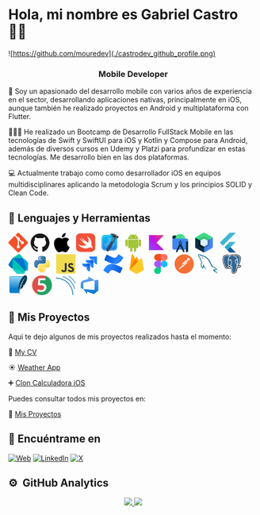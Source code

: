 #  Hola, mi nombre es Gabriel Castro 👋🏻 

![https://github.com/mouredev](./castrodev_github_profile.png)


<div id="header" align="center">

### Mobile Developer
</div

📱 Soy un apasionado del desarrollo mobile con varios años de experiencia en el sector, desarrollando aplicaciones nativas, principalmente en iOS, aunque también he realizado proyectos en Android y multiplataforma con Flutter.

🧑🏻‍💻 He realizado un Bootcamp de Desarrollo FullStack Mobile en las tecnologías de Swift y SwiftUI para iOS y Kotlin y Compose para Android, además de diversos cursos en Udemy y Platzi para profundizar en estas tecnologías. Me desarrollo bien en las dos plataformas.

💻 Actualmente trabajo como como desarrollador iOS en equipos multidisciplinares aplicando la metodología Scrum y los principios SOLID y Clean Code.


   ## 🔨 Lenguajes y Herramientas
   <div>
       <img src="https://github.com/devicons/devicon/blob/master/icons/git/git-original.svg" title="Git" **alt="Git" width="40" height="40"/>
       <img src="https://github.com/devicons/devicon/blob/master/icons/github/github-original.svg" title="GitHub" **alt="GitHub" width="40" height="40"/>
       <img src="https://github.com/devicons/devicon/blob/master/icons/apple/apple-original.svg"  title="iOS" alt="iOS" width="40" height="40"/>&nbsp;
       <img src="https://github.com/devicons/devicon/blob/master/icons/swift/swift-original.svg"  title="Swift" alt="Swift" width="40" height="40"/>&nbsp;
       <img src="https://github.com/devicons/devicon/blob/master/icons/xcode/xcode-original.svg"  title="Xcode" alt="Xcode" width="40" height="40"/>&nbsp;
       <img src="https://github.com/devicons/devicon/blob/master/icons/android/android-original.svg"  title="Android" alt="Android" width="40" height="40"/>&nbsp;
       <img src="https://github.com/devicons/devicon/blob/master/icons/kotlin/kotlin-original.svg"  title="Kotlin" alt="Kotlin" width="40" height="40"/>&nbsp;
       <img src="https://github.com/devicons/devicon/blob/master/icons/androidstudio/androidstudio-original.svg"  title="Android Studio" alt="Android Studio" width="40" height="40"/>&nbsp;
       <img src="https://github.com/devicons/devicon/blob/master/icons/jetpackcompose/jetpackcompose-original.svg"  title="Compose" alt="Compose" width="40" height="40"/>&nbsp;
      <img src="https://github.com/devicons/devicon/blob/master/icons/flutter/flutter-original.svg"  title="Flutter" alt="Flutter" width="40" height="40"/>&nbsp;
      <img src="https://github.com/devicons/devicon/blob/master/icons/dart/dart-original.svg"  title="Dart" alt="Dart" width="40" height="40"/>&nbsp;
       <img src="https://github.com/devicons/devicon/blob/master/icons/python/python-original.svg"  title="Python" alt="Python" width="40" height="40"/>&nbsp;
       <img src="https://github.com/devicons/devicon/blob/master/icons/javascript/javascript-original.svg"  title="JavaScript" alt="JavaScript" width="40" height="40"/>&nbsp;
       <img src="https://github.com/devicons/devicon/blob/master/icons/jira/jira-original.svg"  title="Jira" alt="Jira" width="40" height="40"/>&nbsp;
       <img src="https://github.com/devicons/devicon/blob/master/icons/confluence/confluence-original.svg"  title="Confluence" alt="Confluence" width="40" height="40"/>&nbsp;
       <img src="https://github.com/devicons/devicon/blob/master/icons/firebase/firebase-original.svg"  title="Firebase" alt="Firebase" width="40" height="40"/>&nbsp;
       <img src="https://github.com/devicons/devicon/blob/master/icons/figma/figma-original.svg"  title="Figma" alt="Figma" width="40" height="40"/>&nbsp;
       <img src="https://github.com/devicons/devicon/blob/master/icons/postman/postman-original.svg"  title="Postman" alt="Postman" width="40" height="40"/>&nbsp;
       <img src="https://github.com/devicons/devicon/blob/master/icons/mysql/mysql-original.svg"  title="MySQL" alt="MySQL" width="40" height="40"/>&nbsp;
       <img src="https://github.com/devicons/devicon/blob/master/icons/postgresql/postgresql-original.svg"  title="Postgre" alt="Postgre" width="40" height="40"/>&nbsp;
       <img src="https://github.com/devicons/devicon/blob/master/icons/sqlite/sqlite-original.svg"  title="SQLite" alt="SQLite" width="40" height="40"/>&nbsp;
       <img src="https://github.com/devicons/devicon/blob/master/icons/junit/junit-original.svg"  title="JUnit" alt="JUnit" width="40" height="40"/>&nbsp;
       <img src="https://github.com/devicons/devicon/blob/master/icons/sonarqube/sonarqube-original.svg"  title="SonarQube" alt="SonarQube" width="40" height="40"/>&nbsp;
       <img src="https://github.com/devicons/devicon/blob/master/icons/azuredevops/azuredevops-original.svg"  title="Azure Devops" alt="Azure Devops" width="40" height="40"/>&nbsp;
   </div>

## 💼 Mis Proyectos
Aqui te dejo algunos de mis proyectos realizados hasta el momento:

 📑 [My CV](https://github.com/gcalvarez93/my-cv)
 
 ☀️ [Weather App](https://github.com/gcalvarez93/weather-ios-app)

 ➕ [Clon Calculadora iOS](https://github.com/gcalvarez93/calculadora-ios)

 Puedes consultar todos mis proyectos en: 

💼 [Mis Proyectos](https://github.com/gcalvarez93?tab=repositories)

## 🔎 Encuéntrame en
[![Web](https://img.shields.io/badge/Web-CastroDev.com-14a1f0?style=for-the-badge&logo=dev.to&logoColor=white&labelColor=101010)](https://castrodev.com)
[![LinkedIn](https://img.shields.io/badge/LinkedIn-Gabriel_Castro-0077B5?style=for-the-badge&logo=linkedin&logoColor=white&labelColor=101010)](https://www.linkedin.com/in/gabriel-castro-alvarez)
[![X](https://img.shields.io/badge/Twitter-@castrodev-1DA1F2?style=for-the-badge&logo=twitter&logoColor=white&labelColor=101010)](https://x.com/castrodev_)

## ⚙️ &nbsp;GitHub Analytics

<p align="center">
<a href="https://github.com/gcalvarez93">
  <img height="180em" src="https://github-readme-stats-eight-theta.vercel.app/api?username=gcalvarez93&show_icons=true&theme=algolia&include_all_commits=true&count_private=true"/>
  <img height="180em" src="https://github-readme-stats-eight-theta.vercel.app/api/top-langs/?username=gcalvarez93&layout=compact&langs_count=8&theme=algolia"/>
</a>
</p>
